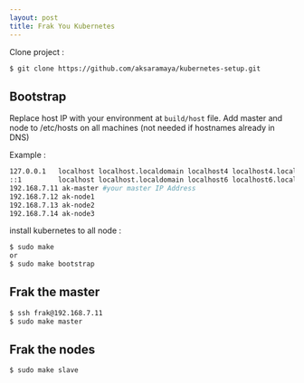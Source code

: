 ```yaml
---
layout: post
title: Frak You Kubernetes
---
```


Clone project :
```bash
$ git clone https://github.com/aksaramaya/kubernetes-setup.git
```

## Bootstrap

Replace host IP with your environment at `build/host` file. Add master and node to /etc/hosts on all machines (not needed if hostnames already in DNS)

Example :
```bash
127.0.0.1   localhost localhost.localdomain localhost4 localhost4.localdomain4
::1         localhost localhost.localdomain localhost6 localhost6.localdomain6
192.168.7.11 ak-master #your master IP Address
192.168.7.12 ak-node1
192.168.7.13 ak-node2
192.168.7.14 ak-node3
```
install kubernetes to all node :

```bash
$ sudo make
or
$ sudo make bootstrap
```

## Frak the master
```bash
$ ssh frak@192.168.7.11
$ sudo make master
```

## Frak the nodes
```bash
$ sudo make slave
```

